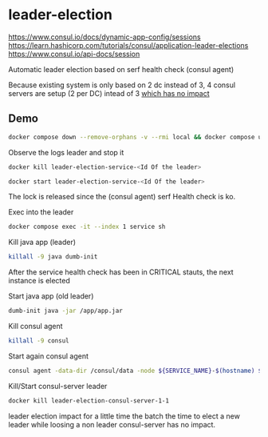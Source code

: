 # leader-election

https://www.consul.io/docs/dynamic-app-config/sessions
https://learn.hashicorp.com/tutorials/consul/application-leader-elections
https://www.consul.io/api-docs/session

Automatic leader election based on serf health check (consul agent)

Because existing system is only based on 2 dc instead of 3, 4 consul servers are setup (2 per DC) intead of 3 [which has no impact](https://www.consul.io/docs/architecture/consensus#deployment_table)

## Demo

```bash
docker compose down --remove-orphans -v --rmi local && docker compose up
```

Observe the logs leader and stop it

```bash
docker kill leader-election-service-<Id Of the leader>
```

```bash
docker start leader-election-service-<Id Of the leader>
```

The lock is released since the (consul agent) serf Health check is ko.

Exec into the leader
```bash
docker compose exec -it --index 1 service sh
```

Kill java app (leader)
```bash
killall -9 java dumb-init
```

After the service health check has been in CRITICAL stauts, the next instance is elected

Start java app (old leader)
```bash
dumb-init java -jar /app/app.jar
```

Kill consul agent
```bash
killall -9 consul
```

Start again consul agent
```bash
consul agent -data-dir /consul/data -node ${SERVICE_NAME}-$(hostname) ${CONSUL_ARGS}
```

Kill/Start consul-server leader
```bash
docker kill leader-election-consul-server-1-1
```

leader election impact for a little time the batch the time to elect a new leader while loosing a non leader consul-server has no impact.